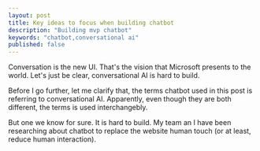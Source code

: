 ```yaml
---
layout: post
title: Key ideas to focus when building chatbot
description: "Building mvp chatbot"
keywords: "chatbot,conversational ai"
published: false
---
```


Conversation is the new UI. That's the vision that Microsoft presents to the world. Let's just be clear, conversational AI is hard to build. 

Before I go further, let me clarify that, the terms chatbot used in this post is referring to conversational AI. Apparently, even though they are both different, the terms is used interchangebly. 

But one we know for sure. It is hard to build. My team an I have been researching about chatbot to replace the website human touch (or at least, reduce human interaction). 
